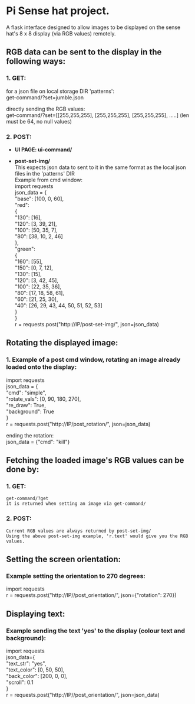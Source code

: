 # Pi Sense hat project.

A flask interface designed to allow images to be displayed on the sense hat's 8 x 8 display (via RGB values) remotely.  

## RGB data can be sent to the display in the following ways:  
  ### 1. GET:  
  
  for a json file on local storage DIR 'patterns':  
  get-command/?set=jumble.json  
  
  directly sending the RGB values:  
  get-command/?set=[[255,255,255], [255,255,255], [255,255,255], .....] (len must be 64, no null values)

  ### 2. POST:  
  
  * **UI PAGE: ui-command/**  
  
  * **post-set-img/**    
  This expects json data to sent to it in the same format as the local json files in the 'patterns' DIR  
  Example from cmd window:  
  import requests  
  json_data = {  
      "base": [100, 0, 60],  
      "red":  
      {  
          "130": [16],  
          "120": [3, 39, 21],  
          "100": [50, 35, 7],  
          "80": [38, 10, 2, 46]  
      },  
      "green":  
      {  
          "160": [55],  
          "150": [0, 7, 12],  
          "130": [15],  
          "120": [3, 42, 45],  
          "100": [22, 35, 36],  
          "80": [17, 18, 58, 61],  
          "60": [21, 25, 30],  
          "40": [26, 29, 43, 44, 50, 51, 52, 53]  
    }  
  }  
  r = requests.post("http://IP/post-set-img/", json=json_data)  
  
## Rotating the displayed image:  
  
 ### 1. Example of a post cmd window, rotating an image already loaded onto the display:  

  import requests  
  json_data = {  
      "cmd": "simple",   
      "rotate_vals": [0, 90, 180, 270],   
      "re_draw": True,  
      "background": True  
    }  
  r = requests.post("http://IP/post_rotation/", json=json_data)  
  
  ending the rotation:  
  json_data = {"cmd": "kill"}  
  
## Fetching the loaded image's RGB values can be done by:  
  
### 1. GET:  
    get-command/?get  
    it is returned when setting an image via get-command/  

### 2. POST:  
    Current RGB values are always returned by post-set-img/  
    Using the above post-set-img example, 'r.text' would give you the RGB values.  


## Setting the screen orientation:  
  
### Example setting the orientation to 270 degrees:  

  import requests  
  r = requests.post("http://IP//post_orientation/", json={"rotation": 270})  

## Displaying text:  

### Example sending the text 'yes' to the display (colour text and background):  

  import requests  
  json_data={  
    "text_str": "yes",  
    "text_color": [0, 50, 50],  
    "back_color": [200, 0, 0],  
    "scroll": 0.1  
  }  
  r = requests.post("http://IP//post_orientation/", json=json_data)  